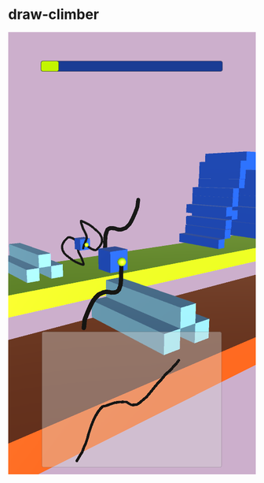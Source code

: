 # draw-climber

![Draw Climber](https://github.com/ahmetikbal/draw-climber/blob/main/draw%20climber.png)
